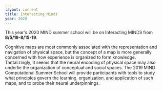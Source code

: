 ```yaml
---
layout: current
title: Interacting Minds
year: 2020
---
```


This year's 2020 MIND summer school will be on Interacting MINDS from **8/5/19-8/15-19**. 

Cognitive maps are most commonly associated with the representation and navigation of physical space, but the concept of a map is more generally concerned with how experience is organized to form knowledge. Tantalizingly, it seems that the neural encoding of physical space may also underlie the organization of conceptual and social spaces. The 2019 MIND Computational Summer School will provide participants with tools to study what principles govern the learning, organization, and application of such maps, and to probe their neural underpinnings.
